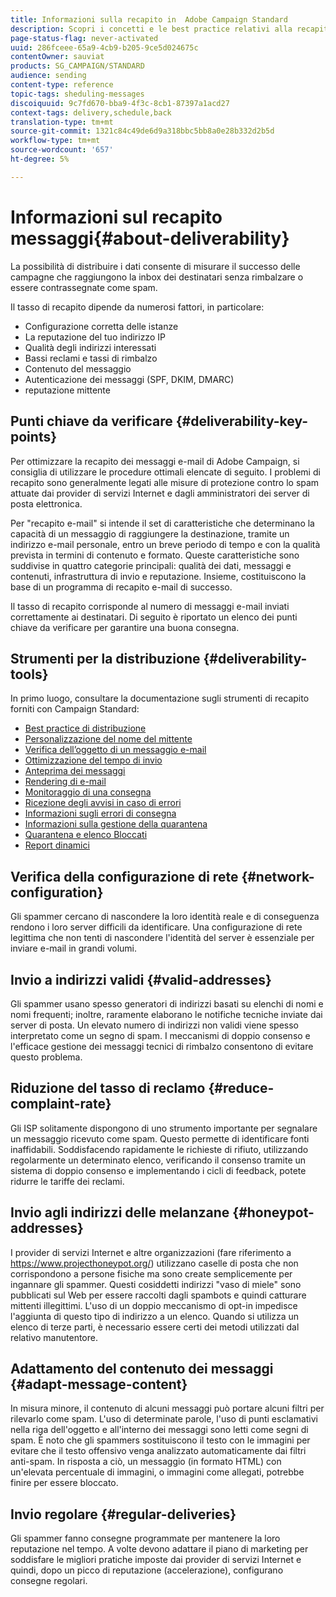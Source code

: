 ```yaml
---
title: Informazioni sulla recapito in  Adobe Campaign Standard
description: Scopri i concetti e le best practice relativi alla recapito dei prodotti e gli strumenti offerti da  Adobe Campaign Standard per ottimizzare l'invio delle consegne.
page-status-flag: never-activated
uuid: 286fceee-65a9-4cb9-b205-9ce5d024675c
contentOwner: sauviat
products: SG_CAMPAIGN/STANDARD
audience: sending
content-type: reference
topic-tags: sheduling-messages
discoiquuid: 9c7fd670-bba9-4f3c-8cb1-87397a1acd27
context-tags: delivery,schedule,back
translation-type: tm+mt
source-git-commit: 1321c84c49de6d9a318bbc5bb8a0e28b332d2b5d
workflow-type: tm+mt
source-wordcount: '657'
ht-degree: 5%

---
```



# Informazioni sul recapito messaggi{#about-deliverability}

La possibilità di distribuire i dati consente di misurare il successo delle campagne che raggiungono la inbox dei destinatari senza rimbalzare o essere contrassegnate come spam.

Il tasso di recapito dipende da numerosi fattori, in particolare:

* Configurazione corretta delle istanze
* La reputazione del tuo indirizzo IP
* Qualità degli indirizzi interessati
* Bassi reclami e tassi di rimbalzo
* Contenuto del messaggio
* Autenticazione dei messaggi (SPF, DKIM, DMARC)
* reputazione mittente

## Punti chiave da verificare {#deliverability-key-points}

Per ottimizzare la recapito dei messaggi e-mail di  Adobe Campaign, si consiglia di utilizzare le procedure ottimali elencate di seguito. I problemi di recapito sono generalmente legati alle misure di protezione contro lo spam attuate dai provider di servizi Internet e dagli amministratori dei server di posta elettronica.

Per &quot;recapito e-mail&quot; si intende il set di caratteristiche che determinano la capacità di un messaggio di raggiungere la destinazione, tramite un indirizzo e-mail personale, entro un breve periodo di tempo e con la qualità prevista in termini di contenuto e formato. Queste caratteristiche sono suddivise in quattro categorie principali: qualità dei dati, messaggi e contenuti, infrastruttura di invio e reputazione. Insieme, costituiscono la base di un programma di recapito e-mail di successo.

Il tasso di recapito corrisponde al numero di messaggi e-mail inviati correttamente ai destinatari.
Di seguito è riportato un elenco dei punti chiave da verificare per garantire una buona consegna.

## Strumenti per la distribuzione {#deliverability-tools}

In primo luogo, consultare la documentazione sugli strumenti di recapito forniti con Campaign Standard:
* [Best practice di distribuzione](../../sending/using/delivery-best-practices.md)
* [Personalizzazione del nome del mittente](../../designing/using/personalization.md#personalizing-the-sender)
* [Verifica dell’oggetto di un messaggio e-mail](../../sending/using/testing-subject-line-email.md)
* [Ottimizzazione del tempo di invio](../../sending/using/optimizing-the-sending-time.md)
* [Anteprima dei messaggi](../../sending/using/previewing-messages.md)
* [Rendering di e-mail](../../sending/using/email-rendering.md)
* [Monitoraggio di una consegna](../../sending/using/monitoring-a-delivery.md)
* [Ricezione degli avvisi in caso di errori](../../sending/using/receiving-alerts-when-failures-happen.md)
* [Informazioni sugli errori di consegna](../../sending/using/understanding-delivery-failures.md)
* [Informazioni sulla gestione della quarantena](../../sending/using/understanding-quarantine-management.md)
* [Quarantena e elenco Bloccati](../../sending/using/understanding-quarantine-management.md#quarantine-vs-denylist)
* [Report dinamici](../../reporting/using/about-dynamic-reports.md)

## Verifica della configurazione di rete {#network-configuration}

Gli spammer cercano di nascondere la loro identità reale e di conseguenza rendono i loro server difficili da identificare. Una configurazione di rete legittima che non tenti di nascondere l&#39;identità del server è essenziale per inviare e-mail in grandi volumi.

## Invio a indirizzi validi {#valid-addresses}

Gli spammer usano spesso generatori di indirizzi basati su elenchi di nomi e nomi frequenti; inoltre, raramente elaborano le notifiche tecniche inviate dai server di posta. Un elevato numero di indirizzi non validi viene spesso interpretato come un segno di spam. I meccanismi di doppio consenso e l&#39;efficace gestione dei messaggi tecnici di rimbalzo consentono di evitare questo problema.

## Riduzione del tasso di reclamo {#reduce-complaint-rate}

Gli ISP solitamente dispongono di uno strumento importante per segnalare un messaggio ricevuto come spam. Questo permette di identificare fonti inaffidabili. Soddisfacendo rapidamente le richieste di rifiuto, utilizzando regolarmente un determinato elenco, verificando il consenso tramite un sistema di doppio consenso e implementando i cicli di feedback, potete ridurre le tariffe dei reclami.

## Invio agli indirizzi delle melanzane {#honeypot-addresses}

I provider di servizi Internet e altre organizzazioni (fare riferimento a https://www.projecthoneypot.org/) utilizzano caselle di posta che non corrispondono a persone fisiche ma sono create semplicemente per ingannare gli spammer. Questi cosiddetti indirizzi &quot;vaso di miele&quot; sono pubblicati sul Web per essere raccolti dagli spambots e quindi catturare mittenti illegittimi. L&#39;uso di un doppio meccanismo di opt-in impedisce l&#39;aggiunta di questo tipo di indirizzo a un elenco. Quando si utilizza un elenco di terze parti, è necessario essere certi dei metodi utilizzati dal relativo manutentore.

## Adattamento del contenuto dei messaggi {#adapt-message-content}

In misura minore, il contenuto di alcuni messaggi può portare alcuni filtri per rilevarlo come spam. L&#39;uso di determinate parole, l&#39;uso di punti esclamativi nella riga dell&#39;oggetto e all&#39;interno dei messaggi sono letti come segni di spam. È noto che gli spammers sostituiscono il testo con le immagini per evitare che il testo offensivo venga analizzato automaticamente dai filtri anti-spam. In risposta a ciò, un messaggio (in formato HTML) con un&#39;elevata percentuale di immagini, o immagini come allegati, potrebbe finire per essere bloccato.

## Invio regolare {#regular-deliveries}

Gli spammer fanno consegne programmate per mantenere la loro reputazione nel tempo. A volte devono adattare il piano di marketing per soddisfare le migliori pratiche imposte dai provider di servizi Internet e quindi, dopo un picco di reputazione (accelerazione), configurano consegne regolari.
